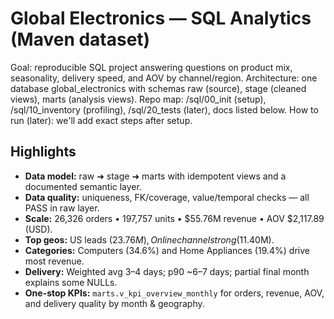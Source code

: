﻿# Global Electronics — SQL Analytics (Maven dataset)

Goal: reproducible SQL project answering questions on product mix, seasonality, delivery speed, and AOV by channel/region.
Architecture: one database global_electronics with schemas raw (source), stage (cleaned views), marts (analysis views).
Repo map: /sql/00_init (setup), /sql/10_inventory (profiling), /sql/20_tests (later), docs listed below.
How to run (later): we'll add exact steps after setup.

## Highlights

- **Data model:** raw ➜ stage ➜ marts with idempotent views and a documented semantic layer.
- **Data quality:** uniqueness, FK/coverage, value/temporal checks — all PASS in raw layer.
- **Scale:** 26,326 orders • 197,757 units • $55.76M revenue • AOV $2,117.89 (USD).
- **Top geos:** US leads ($23.76M), Online channel strong ($11.40M).
- **Categories:** Computers (34.6%) and Home Appliances (19.4%) drive most revenue.
- **Delivery:** Weighted avg 3–4 days; p90 ~6–7 days; partial final month explains some NULLs.
- **One-stop KPIs:** `marts.v_kpi_overview_monthly` for orders, revenue, AOV, and delivery quality by month & geography.
